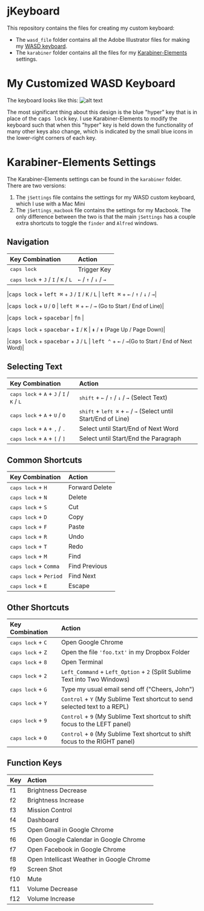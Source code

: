 # jKeyboard
This repository contains the files for creating my custom keyboard:
- The `wasd_file` folder contains all the Adobe Illustrator files for making my [WASD keyboard](http://www.wasdkeyboards.com/).
- The `karabiner` folder contains all the files for my [Karabiner-Elements](https://pqrs.org/osx/karabiner/) settings.

# My Customized WASD Keyboard
The keyboard looks like this:
![alt text](https://raw.github.com/jhelvy/jKeyboard/master/wasd_files/keyboard_preview.jpg "Keyboard Layout")

The most significant thing about this design is the blue "hyper" key that is in place of the <kbd>caps lock</kbd> key. I use Karabiner-Elements to modify the keyboard such that when this "hyper" key is held down the functionality of many other keys also change, which is indicated by the small blue icons in the lower-right corners of each key.

# Karabiner-Elements Settings
The Karabiner-Elements settings can be found in the `karabiner` folder. There are two versions:
1. The `jSettings` file contains the settings for my WASD custom keyboard, which I use with a Mac Mini
2. The `jSettings_macbook` file contains the settings for my Macbook. The only difference between the two is that the main `jSettings` has a couple extra shortcuts to toggle the `finder` and `Alfred` windows.

## Navigation
|           Key Combination            |    Action    |
|:-------------------------------------|:-------------|
| <kbd>caps lock</kbd> |Trigger Key|
| <kbd>caps lock</kbd> + <kbd>J</kbd> / <kbd>I</kbd> / <kbd>K</kbd> / <kbd>L</kbd> | <kbd>←</kbd> / <kbd>↑</kbd> / <kbd>↓</kbd> / <kbd>→</kbd> |

|<kbd>caps lock</kbd> + <kbd>left ⌘</kbd> + <kbd>J</kbd> / <kbd>I</kbd> / <kbd>K</kbd> / <kbd>L</kbd> | <kbd>left ⌘</kbd> + <kbd>←</kbd> / <kbd>↑</kbd> / <kbd>↓</kbd> / <kbd>→</kbd>|

|<kbd>caps lock</kbd> + <kbd>U</kbd> / <kbd>O</kbd> | <kbd>left ⌘</kbd> + <kbd>←</kbd> / <kbd>→</kbd> (Go to Start / End of Line)|

|<kbd>caps lock</kbd> + <kbd>spacebar</kbd> | <kbd>fn</kbd> |

|<kbd>caps lock</kbd> + <kbd>spacebar</kbd> + <kbd>I</kbd> / <kbd>K</kbd> | <kbd>⇞</kbd> / <kbd>⇟</kbd> (Page Up / Page Down)|

|<kbd>caps lock</kbd> + <kbd>spacebar</kbd> + <kbd>J</kbd> / <kbd>L</kbd> | <kbd>left ⌃</kbd> + <kbd>←</kbd> / <kbd>→</kbd>(Go to Start / End of Next Word)|

## Selecting Text
|           Key Combination              |    Action    |
|:---------------------------------------|:-------------|
|<kbd>caps lock</kbd> + <kbd>A</kbd> + <kbd>J</kbd> / <kbd>I</kbd> / <kbd>K</kbd> / <kbd>L</kbd> | <kbd>shift</kbd> + <kbd>←</kbd> / <kbd>↑</kbd> / <kbd>↓</kbd> / <kbd>→</kbd> (Select Text)|
|<kbd>caps lock</kbd> + <kbd>A</kbd> + <kbd>U</kbd> / <kbd>O</kbd> | <kbd>shift</kbd> + <kbd>left ⌘</kbd> + <kbd>←</kbd> / <kbd>→</kbd> (Select until Start/End of Line) |
|<kbd>caps lock</kbd> + <kbd>A</kbd> + <kbd>,</kbd> / <kbd>.</kbd> | Select until Start/End of Next Word |
|<kbd>caps lock</kbd> + <kbd>A</kbd> + <kbd>[</kbd> / <kbd>]</kbd> | Select until Start/End the Paragraph |

## Common Shortcuts
|     Key Combination     |    Action    |
|:------------------------|:-------------|
|<kbd>caps lock</kbd> + `H`        |Forward Delete|
|<kbd>caps lock</kbd> + `N`        |Delete|
|<kbd>caps lock</kbd> + `S`        |Cut|
|<kbd>caps lock</kbd> + `D`        |Copy|
|<kbd>caps lock</kbd> + `F`        |Paste|
|<kbd>caps lock</kbd> + `R`        |Undo|
|<kbd>caps lock</kbd> + `T`        |Redo|
|<kbd>caps lock</kbd> + `M`        |Find|
|<kbd>caps lock</kbd> + `Comma`    |Find Previous|
|<kbd>caps lock</kbd> + `Period`   |Find Next|
|<kbd>caps lock</kbd> + `E`        |Escape|

## Other Shortcuts
|     Key Combination     |    Action    |
|:------------------------|:-------------|
|<kbd>caps lock</kbd> + `C`        |Open Google Chrome|
|<kbd>caps lock</kbd> + `Z`        |Open the file `'foo.txt'` in my Dropbox Folder|
|<kbd>caps lock</kbd> + `8`        |Open Terminal|
|<kbd>caps lock</kbd> + `2`        |`Left_Command` + `Left_Option` + `2` (Split Sublime Text into Two Windows)|
|<kbd>caps lock</kbd> + `G`        |Type my usual email send off ("Cheers, John")|
|<kbd>caps lock</kbd> + `Y`        |`Control` + `Y` (My Sublime Text shortcut to send selected text to a REPL)|
|<kbd>caps lock</kbd> + `9`        |`Control` + `9` (My Sublime Text shortcut to shift focus to the LEFT panel)|
|<kbd>caps lock</kbd> + `0`        |`Control` + `0` (My Sublime Text shortcut to shift focus to the RIGHT panel)|

## Function Keys
|     Key      |    Action    |
|:-------------|:-------------|
|  f1          |Brightness Decrease|
|  f2          |Brightness Increase|
|  f3          |Mission Control|
|  f4          |Dashboard|
|  f5          |Open Gmail in Google Chrome|
|  f6          |Open Google Calendar in Google Chrome|
|  f7          |Open Facebook in Google Chrome|
|  f8          |Open Intellicast Weather in Google Chrome|
|  f9          |Screen Shot|
|  f10         |Mute|
|  f11         |Volume Decrease|
|  f12         |Volume Increase|
